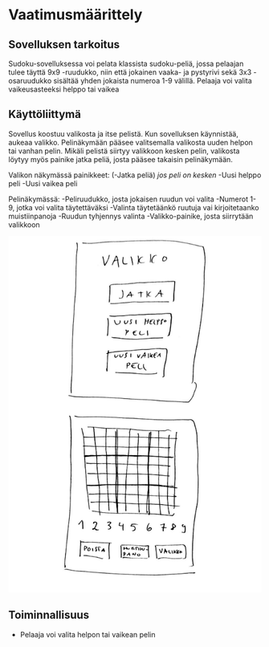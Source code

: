 # Vaatimusmäärittely

## Sovelluksen tarkoitus

Sudoku-sovelluksessa voi pelata klassista sudoku-peliä, jossa pelaajan tulee täyttä 9x9 -ruudukko, niin että jokainen vaaka- ja pystyrivi sekä 3x3 -osaruudukko
sisältää yhden jokaista numeroa 1-9 välillä. Pelaaja voi valita vaikeusasteeksi helppo tai vaikea

## Käyttöliittymä

Sovellus koostuu valikosta ja itse pelistä. Kun sovelluksen käynnistää, aukeaa valikko. Pelinäkymään pääsee valitsemalla valikosta uuden helpon tai vanhan pelin. Mikäli pelistä siirtyy valikkoon kesken pelin, valikosta löytyy myös painike jatka peliä, josta pääsee takaisin pelinäkymään.

Valikon näkymässä painikkeet:
(-Jatka peliä) *jos peli on kesken*
-Uusi helppo peli
-Uusi vaikea peli

Pelinäkymässä:
-Peliruudukko, josta jokaisen ruudun voi valita
-Numerot 1-9, jotka voi valita täytettäväksi
-Valinta täytetäänkö ruutuja vai kirjoitetaanko muistiinpanoja
-Ruudun tyhjennys valinta
-Valikko-painike, josta siirrytään valikkoon

![Hahmotelma käyttöliittymästä](kayttishahmotelma.png)

## Toiminnallisuus

- Pelaaja voi valita helpon tai vaikean pelin
